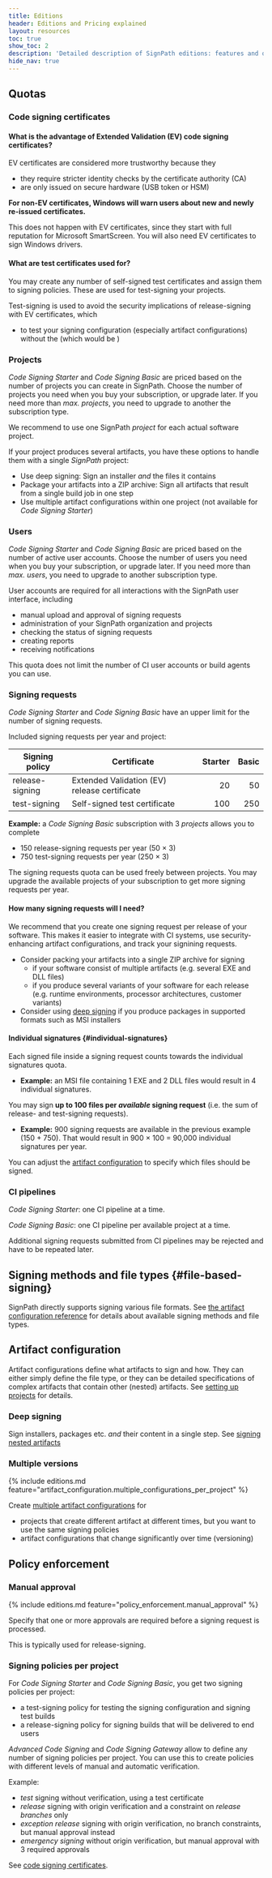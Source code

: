 ```yaml
---
title: Editions
header: Editions and Pricing explained
layout: resources
toc: true
show_toc: 2
description: 'Detailed description of SignPath editions: features and quotas'
hide_nav: true
---
```


## Quotas

### Code signing certificates

#### What is the advantage of Extended Validation (EV) code signing certificates?

EV certificates are considered more trustworthy because they

* they require stricter identity checks by the certificate authority (CA)
* are only issued on secure hardware (USB token or HSM)

**For non-EV certificates, Windows will warn users about new and newly re-issued certificates.**

This does not happen with EV certificates, since they start with full reputation for Microsoft SmartScreen. You will also need EV certificates to sign Windows drivers.

#### What are test certificates used for?

You may create any number of self-signed test certificates and assign them to signing policies. These are used for test-signing your projects.

Test-signing is used to avoid the security implications of release-signing with EV certificates, which 

* to test your signing configuration (especially artifact configurations) without the  (which would be )

### Projects

*Code Signing Starter* and *Code Signing Basic* are priced based on the number of projects you can create in SignPath. Choose the number of projects you need when you buy your subscription, or upgrade later. If you need more than *max. projects*, you need to upgrade to another the subscription type.

We recommend to use one SignPath *project* for each actual software project. 

If your project produces several artifacts, you have these options to handle them with a single *SignPath* project:

* Use deep signing: Sign an installer *and* the files it contains
* Package your artifacts into a ZIP archive: Sign all artifacts that result from a single build job in one step
* Use multiple artifact configurations within one project (not available for *Code Signing Starter*)

### Users

*Code Signing Starter* and *Code Signing Basic* are priced based on the number of active user accounts. Choose the number of users you need when you buy your subscription, or upgrade later. If you need more than *max. users*, you need to upgrade to another subscription type.

User accounts are required for all interactions with the SignPath user interface, including

* manual upload and approval of signing requests
* administration of your SignPath organization and projects
* checking the status of signing requests
* creating reports
* receiving notifications

This quota does not limit the number of CI user accounts or build agents you can use.

### Signing requests

*Code Signing Starter* and *Code Signing Basic* have an upper limit for the number of signing requests.

Included signing requests per year and project:

| Signing policy  | Certificate                                   | Starter | Basic |
|-----------------|-----------------------------------------------|--------:|------:|
| release-signing | Extended Validation (EV) release certificate  |      20 |    50 |
| test-signing    | Self-signed test certificate                  |     100 |   250 |

**Example:** a *Code Signing Basic* subscription with 3 *projects* allows you to complete 

* 150 release-signing requests per year (50 &times; 3) 
* 750 test-signing requests per year (250 &times; 3)

The signing requests quota can be used freely between projects. You may upgrade the available projects of your subscription to get more signing requests per year.

#### How many signing requests will I need?

We recommend that you create one signing request per release of your software. This makes it easier to integrate with CI systems, use security-enhancing artifact configurations, and track your signining requests.

* Consider packing your artifacts into a single ZIP archive for signing
  * if your software consist of multiple artifacts (e.g. several EXE and DLL files)
  * if you produce several variants of your software for each release (e.g. runtime environments, processor architectures, customer variants)
* Consider using [deep signing](#deep-signing) if you produce packages in supported formats such as MSI installers

#### Individual signatures {#individual-signatures}

Each signed file inside a signing request counts towards the individual signatures quota. 

* **Example:** an MSI file containing 1 EXE and 2 DLL files would result in 4 individual signatures. 

You may sign **up to 100 files per *available* signing request** (i.e. the sum of release- and test-signing requests). 

* **Example:** 900 signing requests are available in the previous example (150 + 750). That would result in 900 &times; 100 = 90,000 individual signatures per year.

You can adjust the [artifact configuration](/artifact-configuration) to specify which files should be signed.

### CI pipelines

*Code Signing Starter*: one CI pipeline at a time. 

*Code Signing Basic*: one CI pipeline per available project at a time.

Additional signing requests submitted from CI pipelines may be rejected and have to be repeated later.

## Signing methods and file types {#file-based-signing}

SignPath directly supports signing various file formats. See [the artifact configuration reference](/artifact-configuration/reference#file-elements) for details about available signing methods and file types.

<!--
### Microsoft Office macros {#office-macros}

{% include editions.md feature="file_based_signing.office_macros" %}

Sign Office macros to protect against macro malware.

With a policy-based code signing process, you can sign your company's Office macros for internal and/or external use. As an immediate benefit, you can disable execution of unsigned macros, thus preventing macro viruses and other macro-based malware deterministically.

See [Office macros](/product/office-macros) for more information.

### XML Signing {#xml-signing}

{% include editions.md feature="file_based_signing.xml" %}

SignPath supports signing XML files using [XMLDSIG](https://www.w3.org/TR/xmldsig-core1/). 

See [artifact configuration](/documentation/artifact-configuration/reference#xml-sign) for details.

### Container image signing {#container-signing}

{% include editions.md feature="file_based_signing.docker" %}

SignPath supports signing Docker container images and tags using cosign and Docker Content Trust (DCT). See [Signing Container Images](/documentation/signing-containers) for details.

### Bills of Material {#sbom-signing}

{% include editions.md feature="file_based_signing.sbom" %}

Sign Bills of Material (BOM) in the [Cyclone DX](https://owasp.org/www-project-cyclonedx/) XML format. This includes

* Software Bill of Materials (SBOM)
* Software-as-a-Service Bill of Materials (SaaSBOM)
* Hardware Bill of Materials (HBOM)
* and others

See this [artifact configuration sample](/documentation/artifact-configuration/examples#sbom-restriction) for details.

## Crypto providers and hash signing {#hash-based-signing}

{% include editions.md feature="hash_based_signing.rest_api" %} 

Use SignPath cryptographic providers with any code signing tool that supports either of these interfaces:

| SignPath Provider                    | Technology/Interface               | Supported Platforms  | Signing Tools
|--------------------------------------|------------------------------------|----------------------|------------------------------------------------
| Key Storage Provider (KSP)           | Cryptography Next Generation (CNG) | Windows              | `SignTool.exe`, `Mage.exe`, `nuget sign`, ...
| Cryptographic Storage Provider (CSP) | Cryptographic API (CAPI)           | Windows              | Same as KSP, legacy tools
| Cryptoki library                     | PKCS #11                           | Windows, Linux       | `jarsigner`, OpenSSL, GPG, RPM, DEB, Maven ...
| CryptoTokenKit                       | Code signigng for Apple macOS, iOS, watchOS, tvOS | macOS | Xcode, `xcodebuild`, `codesign`

Note that with hash-based signing, artifacts are not transferred to and signed by the SignPath application, but locally on the user machine or build agent. The signing operation is always executed synchronously, typically through one of the cryptographic providers listed above.

{:.panel.info}
> **Advanced usage scenarios**
>
> Certain features are not available for hash-based signing with these cryptographic providers. However, they may be used in certain scenarios when directly using SignPath REST APIs. Contact [SignPath Support](/support) for more information.
>
> * [Signing multiple files in a single signing request](/documentation/artifact-configuration/#signing-multiple-files)
> * [User-defined parameters](#user-defined-parameters)
> * [Manual approval](#manual-approval)
> * [Origin verification](#origin-verification)
> * [Build and source code policies](#extended-policies)
-->
## Artifact configuration

Artifact configurations define what artifacts to sign and how. They can either simply define the file type, or they can be detailed specifications of complex artifacts that contain other (nested) artifacts. See [setting up projects](/projects#artifact-configurations) for details.

### Deep signing

Sign installers, packages etc. *and* their content in a single step. See [signing nested artifacts](/projects#signing-nested-artifacts-deep-signing)

### Multiple versions

{% include editions.md feature="artifact_configuration.multiple_configurations_per_project" %}

Create [multiple artifact configurations](/documentation/projects#keeping-versions-of-artifact-configurations) for

* projects that create different artifact at different times, but you want to use the same signing policies
* artifact configurations that change significantly over time (versioning)

<!--
### Metadata constraints

{% include editions.md feature="artifact_configuration.metadata_constraints" %}

You can restrict some [file attributes](/documentation/artifact-configuration/reference#metadata-restrictions) in the artifact configuration. 

This is useful if you want to 

* enforce metadata policies (signed binaries must use consistent publisher metadata)
* avoid unintentional signing of third-party components
* defend against unauthorized signing (while this can be circumvented by aware parties, the attempt is reported and can be investigated)

### User-defined parameters

{% include editions.md feature="artifact_configuration.user_defined_parameters" %}

You can define [parameters](/documentation/artifact-configuration/syntax#parameters) for each signing request. 

Use this to
* create more restrictive artifact configurations
* track arbitrary values across signing requests
* include build-time values 
-->
## Policy enforcement

### Manual approval

{% include editions.md feature="policy_enforcement.manual_approval" %}

Specify that one or more approvals are required before a signing request is processed. 

This is typically used for release-signing. <!--Note that [origin verification](#origin-verification) allows to create secure signing policies without manual approval.--> 

<!--
#### Quorum approval

{% include editions.md feature="policy_enforcement.quorum_approval" %}

You may also specify that a certain number approvals is required (a.k.a. _k-out-of-n_ approval).

See [approval process](/documentation/projects#approval-process) for more information about manual approval.
-->
### Signing policies per project

For *Code Signing Starter* and *Code Signing Basic*, you get two signing policies per project:

* a test-signing policy for testing the signing configuration and signing test builds
* a release-signing policy for signing builds that will be delivered to end users

*Advanced Code Signing* and *Code Signing Gateway* allow to define any number of signing policies per project. You can use this to create policies with different levels of manual and automatic verification. 

Example:

<!-- * *pre-release* signing with [origin verification](#origin-verification), using a certificate that is recognized by QA devices -->

* *test* signing without verification, using a test certificate
* *release* signing with origin verification and a constraint on *release branches* only
* *exception release* signing with origin verification, no branch constraints, but manual approval instead
* *emergency signing* without origin verification, but manual approval with 3 required approvals

See [code signing certificates](#code-signing-certificates).

<!--
### Resubmit

{% include editions.md feature="policy_enforcement.resubmit" %}

Resubmit signing requests for signing using different policies and/or certificates.

This can be used to sign _release candidates_ with test certificates at first, and re-sign them with release certificates once they have been tested and approved for release. 

See [signing code](/signing-code#resubmit).

### Certificate policies

{% include editions.md feature="policy_enforcement.policies_for_certs" %}

Specify that certain validation criteria must be enabled for specific certificates. This enforces these policies for all projects end their respective signing policies.

See [managing certificates](/documentation/managing-certificates).

## Pipeline Integrity

### Origin verification

{% include editions.md feature="pipeline_integrity.origin_verification" value="optional" %}

When a CI build is submitted to SignPath, certain metadata will be retrieved and verified by SignPath. This includes

* source code repository
* repository branch
* source code commit
* build information

Verification ensures that a person or system with knowledge of the API token cannot simply submit an unauthorized signing request. 

**Origin verification enables the most advanced level of code signing security.** Even without origin verification, SignPath prevents many attack vectors using a combination of authentication and permissions, artifact configurations and constraints, malware scanning, notifications, and auditing. However, as soon as somebody gets access to the CI user token, security cannot be guaranteed. 

Origin verification traces a software build back to the original source code, making it virtually impossible to sign unauthorized code.

For full security, make sure

* that the source code repository is the *single source of truth* for software builds, including build scripts and CI configurations
* that all upstream components are signed by their publishers, and signatures are verified
* that your repository and CI infrastructure is secure

See [origin verfication](/documentation/origin-verification) for more information.

#### Origin-based policies

Specify the *source code repository* for a SignPath project, and (optionally) the *branch* name(s) for a signing policy. This ensures that only software from legitimate builds of these repositories can be signed using this policy.

#### Manual origin verification

When using manual approval on top of origin verification, approvers will have reliable information to base their decisions on. Also, they can be sure that builds will not even be presented for approval if they don't meet the policy requirements.

#### Build validation

For some CI systems, SignPath offers connectors that can validate software builds for security. This ensures that development teams do not use or enable inherently insecure mechanisms in their release build configurations. Insecure practices include caching on build nodes, interactive access to build nodes, ad-hoc build configuration changes and more.

#### SCM and CI policy control

For some CI systems, SignPath allows defining detailed policies for Source Code Management (SCM) and CI/CD policies. You can set requirements for branch protection, build agents and other properties per signing policy.-->